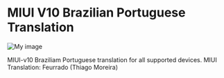 # MIUI V10 Brazilian Portuguese Translation

![My image](https://i.imgur.com/s5PsCYM.png)

MIUI-v10 Braziliam Portuguese translation for all supported devices. MIUI Translation: Feurrado (Thiago Moreira)

